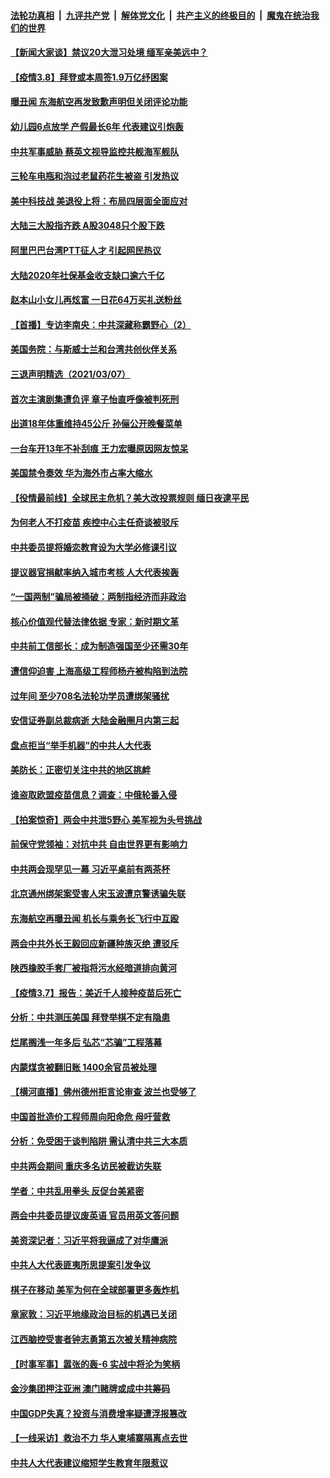 

####  [法轮功真相](../../../../basic/blob/master/README.md?t=03090001) &nbsp;|&nbsp; [九评共产党](../../../../9ping.md/blob/master/README.md?t=03090001) &nbsp;|&nbsp; [解体党文化](../../../../jtdwh.md/blob/master/README.md?t=03090001)  &nbsp;|&nbsp; [共产主义的终极目的](../../../../gczydzjmd.md/blob/master/README.md?t=03090001) &nbsp;|&nbsp; [魔鬼在统治我们的世界](../../../../mgztzwmdsj.md/blob/master/README.md?t=03090001) 

#### [【新闻大家谈】禁议20大泄习处境 缅军亲美远中？](../pages/nsc413/n12797489.md?t=03090001) 

#### [【疫情3.8】拜登或本周签1.9万亿纾困案](../pages/nsc413/n12796784.md?t=03090001) 

#### [曝丑闻 东海航空再发致歉声明但关闭评论功能](../pages/nsc413/n12796992.md?t=03090001) 

#### [幼儿园6点放学 产假最长6年 代表建议引炮轰](../pages/nsc413/n12797075.md?t=03090001) 

#### [中共军事威胁 蔡英文视导监控共舰海军舰队](../pages/nsc413/n12796833.md?t=03090001) 

#### [三轮车电瓶和泡过老鼠药花生被盗 引发热议](../pages/nsc413/n12796863.md?t=03090001) 

#### [美中科技战 美退役上将：布局四层面全面应对](../pages/nsc413/n12788229.md?t=03090001) 

#### [大陆三大股指齐跌 A股3048只个股下跌](../pages/nsc413/n12796629.md?t=03090001) 


#### [阿里巴巴台湾PTT征人才 引起网民热议](../pages/nsc413/n12796450.md?t=03090001) 

#### [大陆2020年社保基金收支缺口逾六千亿](../pages/nsc413/n12795852.md?t=03090001) 

#### [赵本山小女儿再炫富 一日花64万买礼送粉丝](../pages/nsc413/n12796272.md?t=03090001) 

#### [【首播】专访李南央：中共深藏称霸野心（2）](../pages/nsc413/n12794658.md?t=03090001) 

#### [美国务院：与斯威士兰和台湾共创伙伴关系](../pages/nsc413/n12796259.md?t=03090001) 

#### [三退声明精选（2021/03/07）](../pages/nsc413/n12795957.md?t=03090001) 

#### [首次主演剧集遭负评 章子怡直呼像被判死刑](../pages/nsc413/n12795765.md?t=03090001) 

#### [出道18年体重维持45公斤 孙俪公开晚餐菜单](../pages/nsc413/n12795603.md?t=03090001) 

#### [一台车开13年不补刮痕 王力宏曝原因网友惊呆](../pages/nsc413/n12795392.md?t=03090001) 

#### [美国禁令奏效 华为海外市占率大缩水](../pages/nsc413/n12795826.md?t=03090001) 

#### [【役情最前线】全球民主危机？美大改投票规则 缅日夜逮平民](../pages/nsc413/n12795291.md?t=03090001) 

#### [为何老人不打疫苗 疾控中心主任奇谈被驳斥](../pages/nsc413/n12795769.md?t=03090001) 

#### [中共委员提将婚恋教育设为大学必修课引议](../pages/nsc413/n12795670.md?t=03090001) 

#### [提议器官捐献率纳入城市考核 人大代表挨轰](../pages/nsc413/n12795531.md?t=03090001) 

#### [“一国两制”骗局被捅破：两制指经济而非政治](../pages/nsc413/n12795368.md?t=03090001) 

#### [核心价值观代替法律依据 专家：新时期文革](../pages/nsc413/n12795484.md?t=03090001) 

#### [中共前工信部长：成为制造强国至少还需30年](../pages/nsc413/n12795407.md?t=03090001) 

#### [遭信仰迫害 上海高级工程师杨卉被构陷到法院](../pages/nsc413/n12795303.md?t=03090001) 

#### [过年间 至少708名法轮功学员遭绑架骚扰](../pages/nsc413/n12794976.md?t=03090001) 

#### [安信证券副总裁病逝 大陆金融圈月内第三起](../pages/nsc413/n12795395.md?t=03090001) 

#### [盘点拒当“举手机器”的中共人大代表](../pages/nsc413/n12795361.md?t=03090001) 

#### [美防长：正密切关注中共的地区挑衅](../pages/nsc413/n12795360.md?t=03090001) 

#### [谁盗取欧盟疫苗信息？调查：中俄轮番入侵](../pages/nsc413/n12795175.md?t=03090001) 

#### [【拍案惊奇】两会中共泄5野心 美军视为头号挑战](../pages/nsc413/n12794657.md?t=03090001) 

#### [前保守党领袖：对抗中共 自由世界更有影响力](../pages/nsc413/n12795243.md?t=03090001) 

#### [中共两会现罕见一幕 习近平桌前有两茶杯](../pages/nsc413/n12795144.md?t=03090001) 

#### [北京通州绑架案受害人宋玉波遭京警诱骗失联](../pages/nsc413/n12794963.md?t=03090001) 

#### [东海航空再曝丑闻 机长与乘务长飞行中互殴](../pages/nsc413/n12795102.md?t=03090001) 

#### [两会中共外长王毅回应新疆种族灭绝 遭驳斥](../pages/nsc413/n12795104.md?t=03090001) 

#### [陕西橡胶手套厂被指将污水经暗道排向黄河](../pages/nsc413/n12794974.md?t=03090001) 

#### [【疫情3.7】报告：美近千人接种疫苗后死亡](../pages/nsc413/n12794897.md?t=03090001) 

#### [分析：中共测压美国 拜登举棋不定有隐患](../pages/nsc413/n12793154.md?t=03090001) 

#### [烂尾搁浅一年多后 弘芯“芯骗”工程落幕](../pages/nsc413/n12794956.md?t=03090001) 

#### [内蒙煤贪被翻旧账 1400余官员被处理](../pages/nsc413/n12794814.md?t=03090001) 

#### [【横河直播】佛州德州拒言论审查 波兰也受够了](../pages/nsc413/n12794357.md?t=03090001) 

#### [中国首批造价工程师周向阳命危 母吁营救](../pages/nsc413/n12794588.md?t=03090001) 

#### [分析：免受困于谈判陷阱 需认清中共三大本质](../pages/nsc413/n12785793.md?t=03090001) 

#### [中共两会期间 重庆多名访民被截访失联](../pages/nsc413/n12794924.md?t=03090001) 

#### [学者：中共乱用拳头 反促台美紧密](../pages/nsc413/n12794915.md?t=03090001) 


#### [两会中共委员提议废英语 官员用英文答问题](../pages/nsc413/n12794668.md?t=03090001) 

#### [美资深记者：习近平将我逼成了对华鹰派](../pages/nsc413/n12794634.md?t=03090001) 

#### [中共人大代表匪夷所思提案引发争议](../pages/nsc413/n12794639.md?t=03090001) 

#### [棋子在移动 美军为何在全球部署更多轰炸机](../pages/nsc413/n12783485.md?t=03090001) 

#### [章家敦：习近平地缘政治目标的机遇已关闭](../pages/nsc413/n12794328.md?t=03090001) 

#### [江西脑控受害者钟志勇第五次被关精神病院](../pages/nsc413/n12794364.md?t=03090001) 

#### [【时事军事】嚣张的轰-6 实战中将沦为笑柄](../pages/nsc413/n12792261.md?t=03090001) 

#### [金沙集团押注亚洲 澳门赌牌或成中共筹码](../pages/nsc413/n12794371.md?t=03090001) 

#### [中国GDP失真？投资与消费增率疑遭浮报篡改](../pages/nsc413/n12794252.md?t=03090001) 

#### [【一线采访】救治不力 华人柬埔寨隔离点去世](../pages/nsc413/n12794266.md?t=03090001) 

#### [中共人大代表建议缩短学生教育年限惹议](../pages/nsc413/n12794246.md?t=03090001) 

